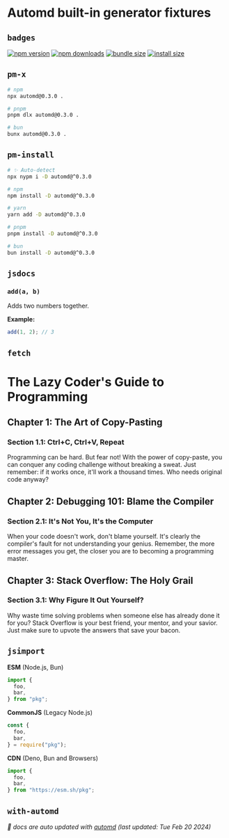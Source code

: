 # Automd built-in generator fixtures

## `badges`

<!-- automd:badges bundlephobia packagephobia  -->

[![npm version](https://flat.badgen.net/npm/v/automd)](https://npmjs.com/package/automd)
[![npm downloads](https://flat.badgen.net/npm/dm/automd)](https://npmjs.com/package/automd)
[![bundle size](https://flat.badgen.net/bundlephobia/minzip/automd)](https://bundlephobia.com/package/automd)
[![install size](https://flat.badgen.net/packagephobia/publish/automd)](https://packagephobia.com/result?p=automd)

<!-- /automd -->

## `pm-x`

<!-- automd:pm-x args=. -->

```sh
# npm
npx automd@0.3.0 .

# pnpm
pnpm dlx automd@0.3.0 .

# bun
bunx automd@0.3.0 .
```

<!-- /automd -->

## `pm-install`

<!-- automd:pm-install dev separate-->

```sh
# ✨ Auto-detect
npx nypm i -D automd@^0.3.0
```

```sh
# npm
npm install -D automd@^0.3.0
```

```sh
# yarn
yarn add -D automd@^0.3.0
```

```sh
# pnpm
pnpm install -D automd@^0.3.0
```

```sh
# bun
bun install -D automd@^0.3.0
```

<!-- /automd -->

## `jsdocs`

<!-- automd:jsdocs -->

### `add(a, b)`

Adds two numbers together.

**Example:**

```js
add(1, 2); // 3
```

<!-- /automd -->

## `fetch`

<!-- automd:fetch url="https://gist.github.com/pi0/c176defbba5568b6d06ea619a75f6104/raw" -->

# The Lazy Coder's Guide to Programming

## Chapter 1: The Art of Copy-Pasting

### Section 1.1: Ctrl+C, Ctrl+V, Repeat

Programming can be hard. But fear not! With the power of copy-paste, you can conquer any coding challenge without breaking a sweat. Just remember: if it works once, it'll work a thousand times. Who needs original code anyway?

## Chapter 2: Debugging 101: Blame the Compiler

### Section 2.1: It's Not You, It's the Computer

When your code doesn't work, don't blame yourself. It's clearly the compiler's fault for not understanding your genius. Remember, the more error messages you get, the closer you are to becoming a programming master.

## Chapter 3: Stack Overflow: The Holy Grail

### Section 3.1: Why Figure It Out Yourself?

Why waste time solving problems when someone else has already done it for you? Stack Overflow is your best friend, your mentor, and your savior. Just make sure to upvote the answers that save your bacon.


<!-- /automd -->

## `jsimport`

<!-- automd:jsimport cjs=true cdn=true name=pkg imports=foo,bar -->

**ESM** (Node.js, Bun)

```js
import {
  foo,
  bar,
} from "pkg";
```

**CommonJS** (Legacy Node.js)

```js
const {
  foo,
  bar,
} = require("pkg");
```

**CDN** (Deno, Bun and Browsers)

```js
import {
  foo,
  bar,
} from "https://esm.sh/pkg";
```

<!-- /automd -->

## `with-automd`

<!-- automd:with-automd -->

_🤖 docs are auto updated with [automd](https:/automd.unjs.io) (last updated: Tue Feb 20 2024)_

<!-- /automd -->
